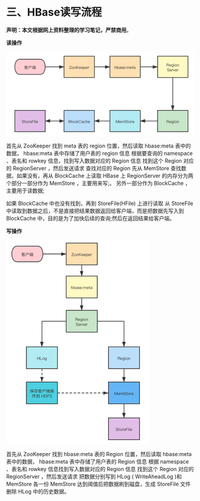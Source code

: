 # 三、HBase读写流程

**声明：本文根据网上资料整理的学习笔记，严禁商用**。



**读操作**

![](assets/read.png)


首先从 ZooKeeper 找到 meta 表的 region 位置，然后读取 hbase:meta 表中的数据， hbase:meta 表中存储了用户表的 region 信息
根据要查询的 namespace 、表名和 rowkey 信息，找到写入数据对应的 Region 信息
找到这个 Region 对应的 RegionServer ，然后发送请求
查找对应的 Region
先从 MemStore 查找数据，如果没有，再从 BlockCache 上读取
HBase 上 RegionServer 的内存分为两个部分一部分作为 MemStore ，主要用来写;。
另外一部分作为 BlockCache ，主要用于读数据;

如果 BlockCache 中也没有找到，再到 StoreFile(HFile) 上进行读取
从 StoreFile 中读取到数据之后，不是直接把结果数据返回给客户端，而是把数据先写入到 BlockCache 中，目的是为了加快后续的查询;然后在返回结果给客户端。

**写操作**

![](assets/write.png)


首先从 ZooKeeper 找到 hbase:meta 表的 Region 位置，然后读取 hbase:meta 表中的数据， hbase:meta 表中存储了用户表的 Region 信息
根据 namespace 、表名和 rowkey 信息找到写入数据对应的 Region 信息
找到这个 Region 对应的 RegionServer ，然后发送请求
把数据分别写到 HLog ( WriteAheadLog )和 MemStore 各一份
MemStore 达到阈值后把数据刷到磁盘，生成 StoreFile 文件
删除 HLog 中的历史数据。
